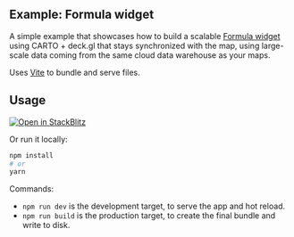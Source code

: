 ## Example: Formula widget

A simple example that showcases how to build a scalable [Formula widget](https://docs.carto.com/carto-for-developers/reference/carto-widgets-reference/models/getformula) using CARTO + deck.gl that stays synchronized with the map, using large-scale data coming from the same cloud data warehouse as your maps.

Uses [Vite](https://vitejs.dev/) to bundle and serve files.

## Usage

[![Open in StackBlitz](https://developer.stackblitz.com/img/open_in_stackblitz.svg)](https://stackblitz.com/github/CartoDB/deck.gl-examples/tree/master/widgets-formula?file=index.ts)

Or run it locally:

```bash
npm install
# or
yarn
```

Commands:

- `npm run dev` is the development target, to serve the app and hot reload.
- `npm run build` is the production target, to create the final bundle and write to disk.
